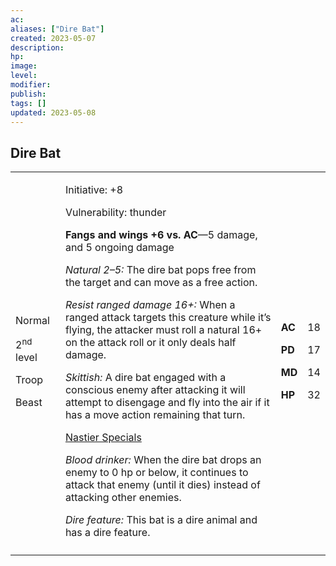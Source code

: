 ```yaml
---
ac: 
aliases: ["Dire Bat"]
created: 2023-05-07
description: 
hp: 
image: 
level: 
modifier: 
publish: 
tags: []
updated: 2023-05-08
---
```


## Dire Bat

<table>
<colgroup>
<col style="width: 16%" />
<col style="width: 72%" />
<col style="width: 5%" />
<col style="width: 5%" />
</colgroup>
<tbody>
<tr class="odd">
<td><p>Normal</p>
<p>2<sup>nd</sup> level</p>
<p>Troop</p>
<p>Beast</p></td>
<td><p>Initiative: +8</p>
<p>Vulnerability: thunder</p>
<p><strong>Fangs and wings +6 vs. AC</strong>—5 damage, and 5 ongoing
damage</p>
<p><em>Natural 2–5:</em> The dire bat pops free from the target and can
move as a free action.</p>
<p><em>Resist ranged damage 16+:</em> When a ranged attack targets this
creature while it’s flying, the attacker must roll a natural 16+ on the
attack roll or it only deals half damage.</p>
<p><em>Skittish:</em> A dire bat engaged with a conscious enemy after
attacking it will attempt to disengage and fly into the air if it has a
move action remaining that turn.</p>
<p><u>Nastier Specials</u></p>
<p><em>Blood drinker:</em> When the dire bat drops an enemy to 0 hp or
below, it continues to attack that enemy (until it dies) instead of
attacking other enemies.</p>
<p><em>Dire feature:</em> This bat is a dire animal and has a dire
feature.</p></td>
<td><p><strong>AC</strong></p>
<p><strong>PD</strong></p>
<p><strong>MD</strong></p>
<p><strong>HP</strong></p></td>
<td><p>18</p>
<p>17</p>
<p>14</p>
<p>32</p></td>
</tr>
<tr class="even">
<td></td>
<td></td>
<td></td>
<td></td>
</tr>
</tbody>
</table>
